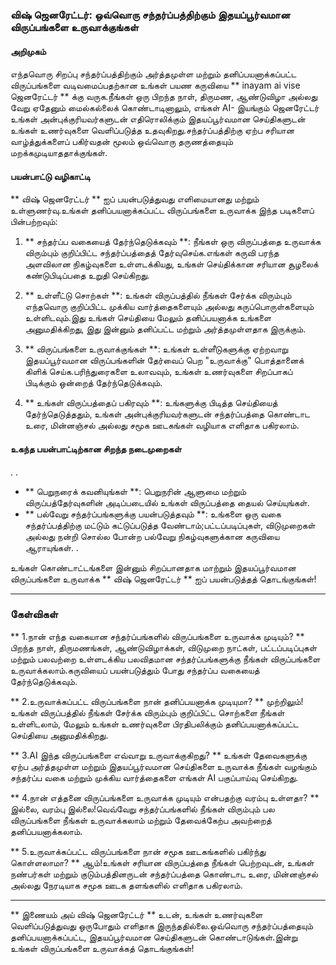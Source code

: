 ### விஷ் ஜெனரேட்டர்: ஒவ்வொரு சந்தர்ப்பத்திற்கும் இதயப்பூர்வமான விருப்பங்களை உருவாக்குங்கள்

#### அறிமுகம்
எந்தவொரு சிறப்பு சந்தர்ப்பத்திற்கும் அர்த்தமுள்ள மற்றும் தனிப்பயனாக்கப்பட்ட விருப்பங்களை வடிவமைப்பதற்கான உங்கள் பயண கருவியை ** inayam ai vise ஜெனரேட்டர் ** க்கு வருக.நீங்கள் ஒரு பிறந்த நாள், திருமண, ஆண்டுவிழா அல்லது வேறு ஏதேனும் மைல்கல்லைக் கொண்டாடினாலும், எங்கள் AI- இயங்கும் ஜெனரேட்டர் உங்கள் அன்புக்குரியவர்களுடன் எதிரொலிக்கும் இதயப்பூர்வமான செய்திகளுடன் உங்கள் உணர்வுகளை வெளிப்படுத்த உதவுகிறது.சந்தர்ப்பத்திற்கு ஏற்ப சரியான வாழ்த்துக்களைப் பகிர்வதன் மூலம் ஒவ்வொரு தருணத்தையும் மறக்கமுடியாததாக்குங்கள்.

#### பயன்பாட்டு வழிகாட்டி
** விஷ் ஜெனரேட்டர் ** ஐப் பயன்படுத்துவது எளிமையானது மற்றும் உள்ளுணர்வு.உங்கள் தனிப்பயனாக்கப்பட்ட விருப்பங்களை உருவாக்க இந்த படிகளைப் பின்பற்றவும்:

1. ** சந்தர்ப்ப வகையைத் தேர்ந்தெடுக்கவும் **: நீங்கள் ஒரு விருப்பத்தை உருவாக்க விரும்பும் குறிப்பிட்ட சந்தர்ப்பத்தைத் தேர்வுசெய்க.எங்கள் கருவி பரந்த அளவிலான நிகழ்வுகளை உள்ளடக்கியது, உங்கள் செய்திக்கான சரியான சூழலைக் கண்டுபிடிப்பதை உறுதி செய்கிறது.

2. ** உள்ளீட்டு சொற்கள் **: உங்கள் விருப்பத்தில் நீங்கள் சேர்க்க விரும்பும் எந்தவொரு குறிப்பிட்ட முக்கிய வார்த்தைகளையும் அல்லது கருப்பொருள்களையும் உள்ளிடவும்.இது உங்கள் செய்தியை மேலும் தனிப்பயனாக்க உங்களை அனுமதிக்கிறது, இது இன்னும் தனிப்பட்ட மற்றும் அர்த்தமுள்ளதாக இருக்கும்.

3. ** விருப்பங்களை உருவாக்குங்கள் **: உங்கள் உள்ளீடுகளுக்கு ஏற்றவாறு இதயப்பூர்வமான விருப்பங்களின் தேர்வைப் பெற "உருவாக்கு" பொத்தானைக் கிளிக் செய்க.பரிந்துரைகளை உலாவவும், உங்கள் உணர்வுகளை சிறப்பாகப் பிடிக்கும் ஒன்றைத் தேர்ந்தெடுக்கவும்.

4. ** உங்கள் விருப்பத்தைப் பகிரவும் **: உங்களுக்கு பிடித்த செய்தியைத் தேர்ந்தெடுத்ததும், உங்கள் அன்புக்குரியவர்களுடன் சந்தர்ப்பத்தை கொண்டாட உரை, மின்னஞ்சல் அல்லது சமூக ஊடகங்கள் வழியாக எளிதாக பகிரலாம்.

#### உகந்த பயன்பாட்டிற்கான சிறந்த நடைமுறைகள்
.
.
- ** பெறுநரைக் கவனியுங்கள் **: பெறுநரின் ஆளுமை மற்றும் விருப்பத்தேர்வுகளின் அடிப்படையில் உங்கள் விருப்பத்தை தையல் செய்யுங்கள்.
- ** பல்வேறு சந்தர்ப்பங்களுக்கு பயன்படுத்தவும் **: உங்களை ஒரு வகை சந்தர்ப்பத்திற்கு மட்டும் கட்டுப்படுத்த வேண்டாம்;பட்டப்படிப்புகள், விடுமுறைகள் அல்லது நன்றி சொல்ல போன்ற பல்வேறு நிகழ்வுகளுக்கான கருவியை ஆராயுங்கள்.
.

உங்கள் கொண்டாட்டங்களை இன்னும் சிறப்பானதாக மாற்றும் இதயப்பூர்வமான விருப்பங்களை உருவாக்க ** விஷ் ஜெனரேட்டர் ** ஐப் பயன்படுத்தத் தொடங்குங்கள்!

---

### கேள்விகள்

** 1.நான் எந்த வகையான சந்தர்ப்பங்களில் விருப்பங்களை உருவாக்க முடியும்? **
பிறந்த நாள், திருமணங்கள், ஆண்டுவிழாக்கள், விடுமுறை நாட்கள், பட்டப்படிப்புகள் மற்றும் பலவற்றை உள்ளடக்கிய பலவிதமான சந்தர்ப்பங்களுக்கு நீங்கள் விருப்பங்களை உருவாக்கலாம்.கருவியைப் பயன்படுத்தும் போது சந்தர்ப்ப வகையைத் தேர்ந்தெடுக்கவும்.

** 2.உருவாக்கப்பட்ட விருப்பங்களை நான் தனிப்பயனாக்க முடியுமா? **
முற்றிலும்!உங்கள் விருப்பத்தில் நீங்கள் சேர்க்க விரும்பும் குறிப்பிட்ட சொற்களை நீங்கள் உள்ளிடலாம், மேலும் உங்கள் உணர்வுகளை பிரதிபலிக்கும் தனிப்பயனாக்கப்பட்ட செய்தியை அனுமதிக்கிறது.

** 3.AI இந்த விருப்பங்களை எவ்வாறு உருவாக்குகிறது? **
உங்கள் தேவைகளுக்கு ஏற்ப அர்த்தமுள்ள மற்றும் இதயப்பூர்வமான செய்திகளை உருவாக்க நீங்கள் வழங்கும் சந்தர்ப்ப வகை மற்றும் முக்கிய வார்த்தைகளை எங்கள் AI பகுப்பாய்வு செய்கிறது.

** 4.நான் எத்தனை விருப்பங்களை உருவாக்க முடியும் என்பதற்கு வரம்பு உள்ளதா? **
இல்லை, வரம்பு இல்லை!வெவ்வேறு சந்தர்ப்பங்களில் நீங்கள் விரும்பும் பல விருப்பங்களை நீங்கள் உருவாக்கலாம் மற்றும் தேவைக்கேற்ப அவற்றைத் தனிப்பயனாக்கலாம்.

** 5.உருவாக்கப்பட்ட விருப்பங்களை நான் சமூக ஊடகங்களில் பகிர்ந்து கொள்ளலாமா? **
ஆம்!உங்கள் சரியான விருப்பத்தை நீங்கள் பெற்றவுடன், உங்கள் நண்பர்கள் மற்றும் குடும்பத்தினருடன் சந்தர்ப்பத்தை கொண்டாட உரை, மின்னஞ்சல் அல்லது நேரடியாக சமூக ஊடக தளங்களில் எளிதாக பகிரலாம்.

---

** இணையம் அய் விஷ் ஜெனரேட்டர் ** உடன், உங்கள் உணர்வுகளை வெளிப்படுத்துவது ஒருபோதும் எளிதாக இருந்ததில்லை.ஒவ்வொரு சந்தர்ப்பத்தையும் தனிப்பயனாக்கப்பட்ட, இதயப்பூர்வமான செய்திகளுடன் கொண்டாடுங்கள்.இன்று உங்கள் விருப்பங்களை உருவாக்கத் தொடங்குங்கள்!